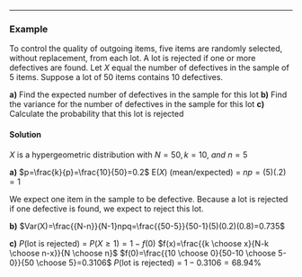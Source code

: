 - - -
### Example
To control the quality of outgoing items, five items are randomly selected, without replacement, from each lot. A lot is rejected if one or more defectives are found. Let $X$ equal the number of defectives in the sample of 5 items. Suppose a lot of 50 items contains 10 defectives.

**a)** Find the expected number of defectives in the sample for this lot
**b)** Find the variance for the number of defectives in the sample for this lot
**c)** Calculate the probability that this lot is rejected

#### Solution

$X$ is a hypergeometric distribution with $N=50, k=10,~ and ~n=5$

**a)** $p=\frac{k}{p}=\frac{10}{50}=0.2$
E($X$) (mean/expected) = $np=(5)(.2)=1$

We expect one item in the sample to be defective. Because a lot is rejected if one defective is found, we expect to reject this lot.

**b)** $Var(X)=\frac{{N-n}}{N-1}npq=\frac{{50-5}}{50-1}(5)(0.2)(0.8)=0.735$

**c)** $P($lot is rejected) = $P(X\geq 1)=1-f(0)$
$f(x)=\frac{{k \choose x}{N-k \choose n-x}}{N \choose n}$
$f(0)=\frac{{10 \choose 0}{50-10 \choose 5-0}}{50 \choose 5}=0.3106$
$P($lot is rejected) = $1-0.3106=68.94\%$




